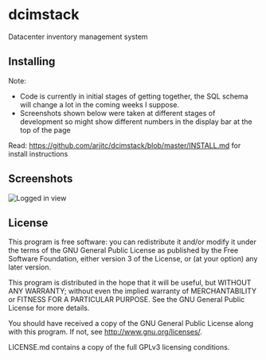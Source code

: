 # dcimstack
Datacenter inventory management system

## Installing

Note:
* Code is currently in initial stages of getting together, the SQL schema will change a lot in the coming weeks I suppose.
* Screenshots shown below were taken at different stages of development so might show different numbers in the display bar at the top of the page

Read: https://github.com/arjitc/dcimstack/blob/master/INSTALL.md for install instructions

## Screenshots
![Logged in view](http://i.imgur.com/ZPjcN9h.png)


## License

This program is free software: you can redistribute it and/or modify it under the terms of the GNU General Public License as published by the Free Software Foundation, either version 3 of the License, or (at your option) any later version.

This program is distributed in the hope that it will be useful, but WITHOUT ANY WARRANTY; without even the implied warranty of MERCHANTABILITY or FITNESS FOR A PARTICULAR PURPOSE. See the GNU General Public License for more details.

You should have received a copy of the GNU General Public License along with this program. If not, see http://www.gnu.org/licenses/.

LICENSE.md contains a copy of the full GPLv3 licensing conditions.
